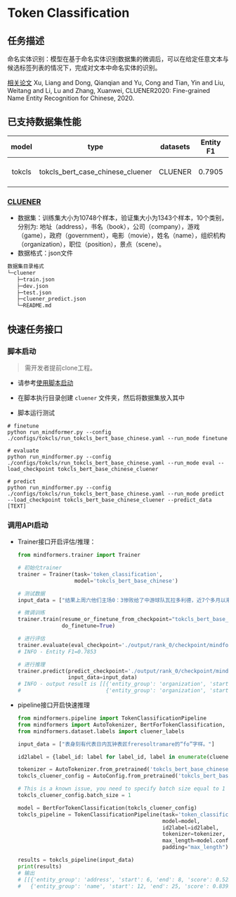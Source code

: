 # Token Classification

## 任务描述

命名实体识别：模型在基于命名实体识别数据集的微调后，可以在给定任意文本与候选标签列表的情况下，完成对文本中命名实体的识别。

[相关论文](https://arxiv.org/abs/2001.04351) Xu, Liang and Dong, Qianqian and Yu, Cong and Tian, Yin and Liu, Weitang and Li, Lu and Zhang, Xuanwei, CLUENER2020: Fine-grained Name Entity Recognition for Chinese, 2020.

## 已支持数据集性能

| model  |               type               | datasets | Entity F1 |           stage            |                           example                            |
| :----: | :------------------------------: | :------: | :-------: | :------------------------: | :----------------------------------------------------------: |
| tokcls | tokcls_bert_case_chinese_cluener | CLUENER  |  0.7905   | train<br/>eval<br/>predict | [link](../../examples/token_classification/tokcls_bert_base_chinese_train_on_cluener.sh) <br/> [link](../../examples/token_classification/tokcls_bert_base_chinese_eval_on_cluener.sh) <br/> [link](../../examples/token_classification/tokcls_bert_base_chinese_predict_on_cluener.sh) |

### [CLUENER](https://github.com/CLUEbenchmark/CLUENER2020)

- 数据集：训练集大小为10748个样本，验证集大小为1343个样本，10个类别，分别为: 地址（address），书名（book），公司（company），游戏（game），政府（government），电影（movie），姓名（name），组织机构（organization），职位（position），景点（scene）。
- 数据格式：json文件

 ```bash
数据集目录格式
└─cluener
    ├─train.json
    ├─dev.json
    ├─test.json
    ├─cluener_predict.json
    └─README.md
 ```

## 快速任务接口

### 脚本启动

> 需开发者提前clone工程。

- 请参考[使用脚本启动](https://gitee.com/mindspore/transformer/blob/master/README.md#%E6%96%B9%E5%BC%8F%E4%B8%80clone-%E5%B7%A5%E7%A8%8B%E4%BB%A3%E7%A0%81)

- 在脚本执行目录创建 `cluener` 文件夹，然后将数据集放入其中

- 脚本运行测试

```shell
# finetune
python run_mindformer.py --config ./configs/tokcls/run_tokcls_bert_base_chinese.yaml --run_mode finetune

# evaluate
python run_mindformer.py --config ./configs/tokcls/run_tokcls_bert_base_chinese.yaml --run_mode eval --load_checkpoint tokcls_bert_base_chinese_cluener

# predict
python run_mindformer.py --config ./configs/tokcls/run_tokcls_bert_base_chinese.yaml --run_mode predict --load_checkpoint tokcls_bert_base_chinese_cluener --predict_data [TEXT]
```

### 调用API启动

- Trainer接口开启评估/推理：

  ```python
  from mindformers.trainer import Trainer

  # 初始化trainer
  trainer = Trainer(task='token_classification',
                    model='tokcls_bert_base_chinese')

  # 测试数据
  input_data = ["结果上周六他们主场0：3惨败给了中游球队瓦拉多利德，近7个多月以来西甲首次输球。"]

  # 微调训练
  trainer.train(resume_or_finetune_from_checkpoint="tokcls_bert_base_chinese",
                do_finetune=True)

  # 进行评估
  trainer.evaluate(eval_checkpoint='./output/rank_0/checkpoint/mindformers_rank_0-3_447.ckpt')
  # INFO - Entity F1=0.7853

  # 进行推理
  trainer.predict(predict_checkpoint='./output/rank_0/checkpoint/mindformers_rank_0-3_447.ckpt',
                  input_data=input_data)
  # INFO - output result is [[{'entity_group': 'organization', 'start': 20, 'end': 24, 'score': 0.94914, 'word': '瓦拉多利德'},
  #                           {'entity_group': 'organization', 'start': 33, 'end': 34, 'score': 0.9496, 'word': '西甲'}]]
  ```

- pipeline接口开启快速推理

  ```python
  from mindformers.pipeline import TokenClassificationPipeline
  from mindformers import AutoTokenizer, BertForTokenClassification, AutoConfig
  from mindformers.dataset.labels import cluener_labels

  input_data = ["表身刻有代表日内瓦钟表匠freresoltramare的“fo”字样。"]

  id2label = {label_id: label for label_id, label in enumerate(cluener_labels)}

  tokenizer = AutoTokenizer.from_pretrained('tokcls_bert_base_chinese_cluener')
  tokcls_cluener_config = AutoConfig.from_pretrained('tokcls_bert_base_chinese_cluener')

  # This is a known issue, you need to specify batch size equal to 1 when creating bert model.
  tokcls_cluener_config.batch_size = 1

  model = BertForTokenClassification(tokcls_cluener_config)
  tokcls_pipeline = TokenClassificationPipeline(task='token_classification',
                                                model=model,
                                                id2label=id2label,
                                                tokenizer=tokenizer,
                                                max_length=model.config.seq_length,
                                                padding="max_length")

  results = tokcls_pipeline(input_data)
  print(results)
  # 输出
  # [[{'entity_group': 'address', 'start': 6, 'end': 8, 'score': 0.52329, 'word': '日内瓦'},
  #   {'entity_group': 'name', 'start': 12, 'end': 25, 'score': 0.83922, 'word': 'freresoltramar'}]]
  ```
